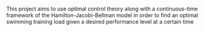 This project aims to use optimal control theory along with a continuous-time framework of the Hamilton-Jacobi-Bellman model in order to find
an optimal swimming training load given a desired performance level at a certain time

